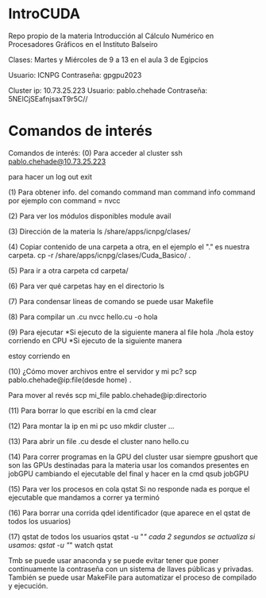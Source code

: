 # IntroCUDA
 Repo propio de la materia Introducción al Cálculo Numérico en Procesadores Gráficos en el Instituto Balseiro 

Clases:
Martes y Miércoles de 9 a 13 en el aula 3 de Egipcios

Usuario: ICNPG
Contraseña: gpgpu2023

Cluster
ip: 10.73.25.223
Usuario: pablo.chehade
Contraseña: 5NElCjSEafnjsaxT9r5C//


# Comandos de interés


Comandos de interés:
(0) Para acceder al cluster
ssh pablo.chehade@10.73.25.223

para hacer un log out
exit

(1) Para obtener info. del comando command
man command
info command
por ejemplo con command = nvcc

(2) Para ver los módulos disponibles
module avail

(3) Dirección de la materia
ls /share/apps/icnpg/clases/

(4) Copiar contenido de una carpeta a otra, en el ejemplo el "." es nuestra carpeta.
cp -r /share/apps/icnpg/clases/Cuda_Basico/ .

(5) Para ir a otra carpeta
cd carpeta/

(6) Para ver qué carpetas hay en el directorio
ls

(7) Para condensar líneas de comando se puede usar Makefile

(8) Para compilar un .cu
nvcc hello.cu -o hola

(9) Para ejecutar
*Si ejecuto de la siguiente manera al file hola
./hola
estoy corriendo en CPU
*Si ejecuto de la siguiente manera

estoy corriendo en

(10) ¿Cómo mover archivos entre el servidor y mi pc?
scp pablo.chehade@ip:file(desde home) .

Para mover al revés
scp mi_file pablo.chehade@ip:directorio

(11) Para borrar lo que escribí en la cmd
clear

(12) Para montar la ip en mi pc uso
mkdir cluster ...

(13) Para abrir un file .cu desde el cluster
nano hello.cu

(14) Para correr programas en la GPU del cluster usar siempre gpushort que son las GPUs destinadas para la materia usar los comandos presentes en jobGPU cambiando el ejecutable del final y hacer en la cmd
qsub jobGPU

(15) Para ver los procesos en cola
qstat
Si no responde nada es porque el ejecutable que mandamos a correr ya terminó

(16) Para borrar una corrida
qdel identificador (que aparece en el qstat de todos los usuarios)

(17) qstat de todos los usuarios
qstat -u "*"
cada 2 segundos se actualiza si usamos:
qstat -u \"*\" 
watch qstat

Tmb se puede usar anaconda y se puede evitar tener que poner continuamente la contraseña con un sistema de llaves públicas y privadas.
También se puede usar MakeFile para automatizar el proceso de compilado y ejecución.